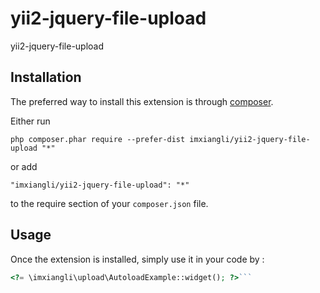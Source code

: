 yii2-jquery-file-upload
=======================
yii2-jquery-file-upload

Installation
------------

The preferred way to install this extension is through [composer](http://getcomposer.org/download/).

Either run

```
php composer.phar require --prefer-dist imxiangli/yii2-jquery-file-upload "*"
```

or add

```
"imxiangli/yii2-jquery-file-upload": "*"
```

to the require section of your `composer.json` file.


Usage
-----

Once the extension is installed, simply use it in your code by  :

```php
<?= \imxiangli\upload\AutoloadExample::widget(); ?>```